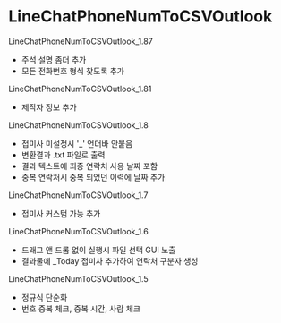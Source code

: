 # LineChatPhoneNumToCSVOutlook

LineChatPhoneNumToCSVOutlook_1.87
- 주석 설명 좀더 추가
- 모든 전화번호 형식 찾도록 추가

LineChatPhoneNumToCSVOutlook_1.81
- 제작자 정보 추가

LineChatPhoneNumToCSVOutlook_1.8
- 접미사 미설정시 '_' 언더바 안붙음
- 변환결과 .txt 파일로 출력
- 결과 텍스트에 최종 연락처 사용 날짜 포함
- 중복 연락처시 중복 되었던 이력에 날짜 추가

LineChatPhoneNumToCSVOutlook_1.7
- 접미사 커스텀 가능 추가

LineChatPhoneNumToCSVOutlook_1.6
- 드래그 앤 드롭 없이 실행시 파일 선택 GUI 노출
- 결과물에 _Today 접미사 추가하여 연락처 구분자 생성

LineChatPhoneNumToCSVOutlook_1.5
- 정규식 단순화
- 번호 중복 체크, 중복 시간, 사람 체크

